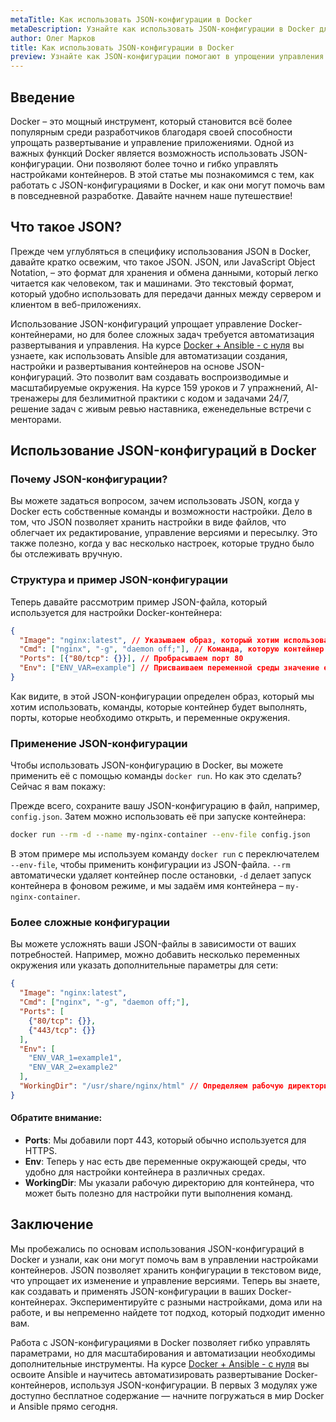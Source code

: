 ```yaml
---
metaTitle: Как использовать JSON-конфигурации в Docker
metaDescription: Узнайте как использовать JSON-конфигурации в Docker для упрощения управления настройками и параметрами контейнеров - от базовой структуры до сложных применений
author: Олег Марков
title: Как использовать JSON-конфигурации в Docker
preview: Узнайте как JSON-конфигурации помогают в упрощении управления настройками Docker-контейнеров - от создания до применения в реальных сценариях
---
```


## Введение

Docker – это мощный инструмент, который становится всё более популярным среди разработчиков благодаря своей способности упрощать развертывание и управление приложениями. Одной из важных функций Docker является возможность использовать JSON-конфигурации. Они позволяют более точно и гибко управлять настройками контейнеров. В этой статье мы познакомимся с тем, как работать с JSON-конфигурациями в Docker, и как они могут помочь вам в повседневной разработке. Давайте начнем наше путешествие!

## Что такое JSON?

Прежде чем углубляться в специфику использования JSON в Docker, давайте кратко освежим, что такое JSON. JSON, или JavaScript Object Notation, – это формат для хранения и обмена данными, который легко читается как человеком, так и машинами. Это текстовый формат, который удобно использовать для передачи данных между сервером и клиентом в веб-приложениях.

Использование JSON-конфигураций упрощает управление Docker-контейнерами, но для более сложных задач требуется автоматизация развертывания и управления. На курсе [Docker + Ansible - с нуля](https://purpleschool.ru/course/docker?utm_source=knowledgebase&utm_medium=text&utm_campaign=Kak_ispolzovat_JSON-konfiguratsii_v_Docker) вы узнаете, как использовать Ansible для автоматизации создания, настройки и развертывания контейнеров на основе JSON-конфигураций. Это позволит вам создавать воспроизводимые и масштабируемые окружения. На курсе 159 уроков и 7 упражнений, AI-тренажеры для безлимитной практики с кодом и задачами 24/7, решение задач с живым ревью наставника, еженедельные встречи с менторами.

## Использование JSON-конфигураций в Docker

### Почему JSON-конфигурации?

Вы можете задаться вопросом, зачем использовать JSON, когда у Docker есть собственные команды и возможности настройки. Дело в том, что JSON позволяет хранить настройки в виде файлов, что облегчает их редактирование, управление версиями и пересылку. Это также полезно, когда у вас несколько настроек, которые трудно было бы отслеживать вручную.

### Структура и пример JSON-конфигурации

Теперь давайте рассмотрим пример JSON-файла, который используется для настройки Docker-контейнера:

```json
{
  "Image": "nginx:latest", // Указываем образ, который хотим использовать
  "Cmd": ["nginx", "-g", "daemon off;"], // Команда, которую контейнер будет запускать
  "Ports": [{"80/tcp": {}}], // Пробрасываем порт 80
  "Env": ["ENV_VAR=example"] // Присваиваем переменной среды значение example
}
```

Как видите, в этой JSON-конфигурации определен образ, который мы хотим использовать, команды, которые контейнер будет выполнять, порты, которые необходимо открыть, и переменные окружения.

### Применение JSON-конфигурации

Чтобы использовать JSON-конфигурацию в Docker, вы можете применить её с помощью команды `docker run`. Но как это сделать? Сейчас я вам покажу:

Прежде всего, сохраните вашу JSON-конфигурацию в файл, например, `config.json`. Затем можно использовать её при запуске контейнера:

```bash
docker run --rm -d --name my-nginx-container --env-file config.json
```

В этом примере мы используем команду `docker run` с переключателем `--env-file`, чтобы применить конфигурации из JSON-файла. `--rm` автоматически удаляет контейнер после остановки, `-d` делает запуск контейнера в фоновом режиме, и мы задаём имя контейнера – `my-nginx-container`.

### Более сложные конфигурации

Вы можете усложнять ваши JSON-файлы в зависимости от ваших потребностей. Например, можно добавить несколько переменных окружения или указать дополнительные параметры для сети:

```json
{
  "Image": "nginx:latest",
  "Cmd": ["nginx", "-g", "daemon off;"],
  "Ports": [
    {"80/tcp": {}},
    {"443/tcp": {}}
  ],
  "Env": [
    "ENV_VAR_1=example1",
    "ENV_VAR_2=example2"
  ],
  "WorkingDir": "/usr/share/nginx/html" // Определяем рабочую директорию контейнера
}
```

#### Обратите внимание:

- **Ports**: Мы добавили порт 443, который обычно используется для HTTPS.
- **Env**: Теперь у нас есть две переменные окружающей среды, что удобно для настройки контейнера в различных средах.
- **WorkingDir**: Мы указали рабочую директорию для контейнера, что может быть полезно для настройки пути выполнения команд.

## Заключение

Мы пробежались по основам использования JSON-конфигураций в Docker и узнали, как они могут помочь вам в управлении настройками контейнеров. JSON позволяет хранить конфигурации в текстовом виде, что упрощает их изменение и управление версиями. Теперь вы знаете, как создавать и применять JSON-конфигурации в ваших Docker-контейнерах. Экспериментируйте с разными настройками, дома или на работе, и вы непременно найдете тот подход, который подходит именно вам.

Работа с JSON-конфигурациями в Docker позволяет гибко управлять параметрами, но для масштабирования и автоматизации необходимы дополнительные инструменты. На курсе [Docker + Ansible - с нуля](https://purpleschool.ru/course/docker?utm_source=knowledgebase&utm_medium=text&utm_campaign=Kak_ispolzovat_JSON-konfiguratsii_v_Docker) вы освоите Ansible и научитесь автоматизировать развертывание Docker-контейнеров, используя JSON-конфигурации. В первых 3 модулях уже доступно бесплатное содержание — начните погружаться в мир Docker и Ansible прямо сегодня.
